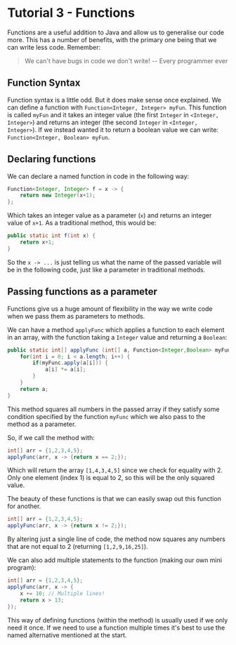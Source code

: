 # Tutorial 3 - Functions

Functions are a useful addition to Java and allow us to generalise our code more.
This has a number of benefits, with the primary one being that we can write less
code. Remember:

>We can't have bugs in code we don't write! -- Every programmer ever

## Function Syntax
Function syntax is a little odd. But it does make sense once explained. We can
define a function with `Function<Integer, Integer> myFun`. This function is
called `myFun` and it takes an integer value (the first `Integer` in
`<Integer, Integer>`) and returns an integer (the second `Integer` in
`<Integer, Integer>`). If we instead wanted it to return a boolean value we can
write: `Function<Integer, Boolean> myFun`.

## Declaring functions
We can declare a named function in code in the following way:

```Java
Function<Integer, Integer> f = x -> {
	return new Integer(x+1);
};
```

Which takes an integer value as a parameter (`x`) and returns an integer value
of `x+1`. As a traditional method, this would be:

```Java
public static int f(int x) {
    return x+1;
}
```

So the `x -> ...` is just telling us what the name of the passed variable will
be in the following code, just like a parameter in traditional methods.

## Passing functions as a parameter
Functions give us a huge amount of flexibility in the way we write code when we
pass them as parameters to methods.

We can have a method `applyFunc` which applies a function to each element in an
array, with the function taking a `Integer` value and returning a `Boolean`:

```Java
public static int[] applyFunc (int[] a, Function<Integer,Boolean> myFunc) {
    for(int i = 0; i < a.length; i++) {
        if(myFunc.apply(a[i])) {
            a[i] *= a[i];
        }
    }
    return a;
}
```

This method squares all numbers in the passed array if they satisfy some
condition specified by the function `myFunc` which we also pass to the method as
a parameter.

So, if we call the method with:
```Java
int[] arr = {1,2,3,4,5};
applyFunc(arr, x -> {return x == 2;});
```

Which will return the array `[1,4,3,4,5]` since we check for equality with 2.
Only one element (index 1) is equal to 2, so this will be the only squared value.

The beauty of these functions is that we can easily swap out this function for
another.

```Java
int[] arr = {1,2,3,4,5};
applyFunc(arr, x -> {return x != 2;});
```

By altering just a single line of code, the method now squares any numbers that
are not equal to 2 (returning `[1,2,9,16,25]`).

We can also add multiple statements to the function (making our own mini program):

```Java
int[] arr = {1,2,3,4,5};
applyFunc(arr, x -> {
    x += 10; // Multiple lines!
    return x > 13;
});
```

This way of defining functions (within the method) is usually used if we only
need it once. If we need to use a function multiple times it's best
to use the named alternative mentioned at the start.
